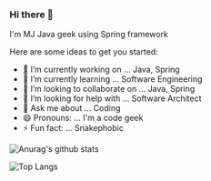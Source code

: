 ### Hi there 👋


I'm MJ Java geek using Spring framework


Here are some ideas to get you started:

- 🔭 I’m currently working on ... Java, Spring 
- 🌱 I’m currently learning ... Software Engineering
- 👯 I’m looking to collaborate on ... Java, Spring
- 🤔 I’m looking for help with ... Software Architect
- 💬 Ask me about ... Coding
- 😄 Pronouns: ... I'm a code geek
- ⚡ Fun fact: ... Snakephobic

![Anurag's github stats](https://github-readme-stats.vercel.app/api?username=mohamadjalanbaki&show_icons=true&count_private=true&theme=dark)

![Top Langs](https://github-readme-stats.vercel.app/api/top-langs/?username=mohamadjalanbaki&theme=dark)

